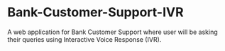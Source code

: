 # Bank-Customer-Support-IVR
A web application for Bank Customer Support where user will be asking their queries using Interactive Voice Response (IVR). 
